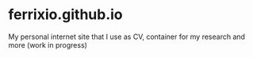 # ferrixio.github.io

My personal internet site that I use as CV, container for my research and more (work in progress)